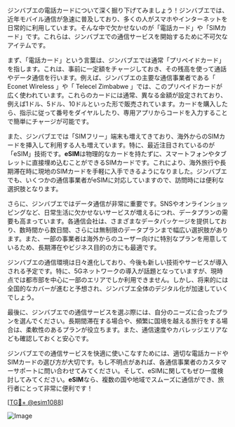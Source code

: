 ジンバブエの電話カードについて深く掘り下げてみましょう！ジンバブエでは、近年モバイル通信が急速に普及しており、多くの人がスマホやインターネットを日常的に利用しています。そんな中で欠かせないのが「電話カード」や「SIMカード」です。これらは、ジンバブエでの通信サービスを開始するために不可欠なアイテムです。

まず、「電話カード」という言葉は、ジンバブエでは通常「プリペイドカード」を指します。これは、事前に一定額をチャージしておき、その残高を使って通話やデータ通信を行います。例えば、ジンバブエの主要な通信事業者である「 Econet Wireless 」や「 Telecel Zimbabwe 」では、このプリペイドカードが広く使われています。これらのカードには通常、異なる金額が設定されており、例えば1ドル、5ドル、10ドルといった形で販売されています。カードを購入したら、指示に従って番号をダイヤルしたり、専用アプリからコードを入力することで簡単にチャージが可能です。

また、ジンバブエでは「SIMフリー」端末も増えてきており、海外からのSIMカードを挿入して利用する人も増えています。特に、最近注目されているのが「eSIM」技術です。**eSIM**は物理的なカードを持たずに、スマートフォンやタブレットに直接埋め込むことができるSIMカードです。これにより、海外旅行や長期滞在時に現地のSIMカードを手軽に入手できるようになりました。ジンバブエでも、いくつかの通信事業者がeSIMに対応していますので、訪問時には便利な選択肢となります。

さらに、ジンバブエではデータ通信が非常に重要です。SNSやオンラインショッピングなど、日常生活に欠かせないサービスが増えるにつれ、データプランの需要も高まっています。各通信会社は、さまざまなデータパッケージを提供しており、数時間から数日間、さらには無制限のデータプランまで幅広い選択肢があります。また、一部の事業者は海外からのユーザー向けに特別なプランを用意しているため、長期滞在やビジネス目的の方にも最適です。

ジンバブエの通信環境は日々進化しており、今後も新しい技術やサービスが導入される予定です。特に、5Gネットワークの導入が話題となっていますが、現時点では都市部を中心に一部のエリアでしか利用できません。しかし、将来的には全国的なカバーが進むと予想され、ジンバブエ全体のデジタル化が加速していくでしょう。

最後に、ジンバブエでの通信サービスを選ぶ際には、自分のニーズに合ったプランを選んでください。長期間滞在する場合や、頻繁に国境を越える旅行をする場合は、柔軟性のあるプランが役立ちます。また、通信速度やカバレッジエリアなども確認しておくと安心です。

ジンバブエでの通信サービスを快適に使いこなすためには、適切な電話カードやSIMカードの選び方が大切です。もし不明点があれば、各通信事業者のカスタマーサポートに問い合わせてみてください。そして、eSIMに関してもぜひ一度検討してみてください。**eSIM**なら、複数の国や地域でスムーズに通信ができ、旅行者にとって非常に便利です！

[[TG💪+ @esim1088](https://t.me/s/esim1088)]

![Image](https://i.postimg.cc/Y0z9fWf4/image.png)